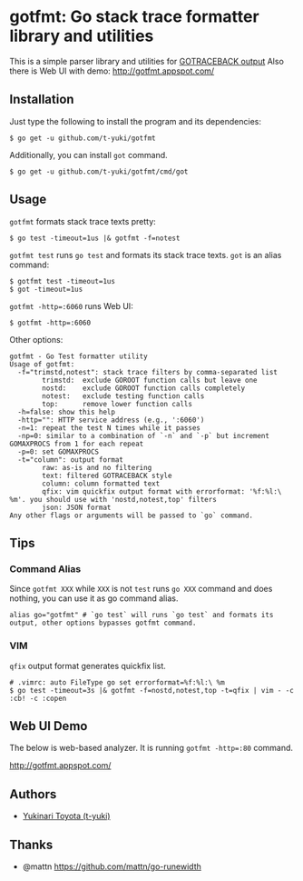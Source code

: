 gotfmt: Go stack trace formatter library and utilities
======================================================

This is a simple parser library and utilities for [GOTRACEBACK output](http://golang.org/pkg/runtime/) 
Also there is Web UI with demo: http://gotfmt.appspot.com/

Installation
------------

Just type the following to install the program and its dependencies:

    $ go get -u github.com/t-yuki/gotfmt

Additionally, you can install `got` command.

    $ go get -u github.com/t-yuki/gotfmt/cmd/got

Usage
-----

`gotfmt` formats stack trace texts pretty:

    $ go test -timeout=1us |& gotfmt -f=notest

`gotfmt test` runs `go test` and formats its stack trace texts. `got` is an alias command:

    $ gotfmt test -timeout=1us
    $ got -timeout=1us

`gotfmt -http=:6060` runs Web UI:

    $ gotfmt -http=:6060

Other options:

```
gotfmt - Go Test formatter utility
Usage of gotfmt:
  -f="trimstd,notest": stack trace filters by comma-separated list
        trimstd:  exclude GOROOT function calls but leave one
        nostd:    exclude GOROOT function calls completely
        notest:   exclude testing function calls
        top:      remove lower function calls
  -h=false: show this help
  -http="": HTTP service address (e.g., ':6060')
  -n=1: repeat the test N times while it passes
  -np=0: similar to a combination of `-n` and `-p` but increment GOMAXPROCS from 1 for each repeat
  -p=0: set GOMAXPROCS
  -t="column": output format
        raw: as-is and no filtering
        text: filtered GOTRACEBACK style
        column: column formatted text
        qfix: vim quickfix output format with errorformat: '%f:%l:\ %m'. you should use with 'nostd,notest,top' filters
        json: JSON format
Any other flags or arguments will be passed to `go` command.
```

Tips
---
### Command Alias
Since `gotfmt XXX` while `XXX` is not `test` runs `go XXX` command and does nothing, you can use it as go command alias.

```
alias go="gotfmt" # `go test` will runs `go test` and formats its output, other options bypasses gotfmt command.
```

### VIM
`qfix` output format generates quickfix list.

    # .vimrc: auto FileType go set errorformat=%f:%l:\ %m
    $ go test -timeout=3s |& gotfmt -f=nostd,notest,top -t=qfix | vim - -c :cb! -c :copen

Web UI Demo
----
The below is web-based analyzer.
It is running `gotfmt -http=:80` command.

http://gotfmt.appspot.com/

Authors
-------

* [Yukinari Toyota (t-yuki)](https://github.com/t-yuki)

Thanks
------
* @mattn https://github.com/mattn/go-runewidth

